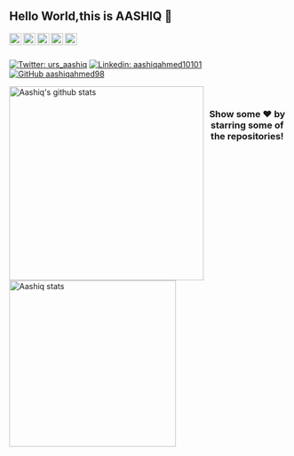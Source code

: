 ## Hello World,this is AASHIQ 👋

<a href="https://twitter.com/urs_aashiq">
  <img align="left" alt="Aashiq's Twitter" width="22px" src="https://cdn.jsdelivr.net/npm/simple-icons@v3/icons/twitter.svg" />
</a>
<a href="https://linkedin.com/in/aashiqahmed10101">
  <img align="left" alt="Aashiq's Linkdein" width="22px" src="https://cdn.jsdelivr.net/npm/simple-icons@v3/icons/linkedin.svg" />
</a>
<a href="https://github.com/aashiqahmed98">
  <img align="left" alt="Aashiq's Github" width="22px" src="https://cdn.jsdelivr.net/npm/simple-icons@v3/icons/github.svg" />
</a>
</a>
<a href="https://instagram.com/aashiq._.ahmed/">
  <img align="left" alt="Aashiq's Instagram" width="22px" src="https://cdn.jsdelivr.net/npm/simple-icons@v3/icons/instagram.svg" />
</a>
<a href="https://www.facebook.com/aashiqahmed10101/">
  <img align="left" alt="Aashiq's Facebook" width="22px" src="https://cdn.jsdelivr.net/npm/simple-icons@v3/icons/facebook.svg" />
</a>
<br/>
<br/>

<!--
**aashiqahmed98/aashiqahmed98** is a ✨ _special_ ✨ repository because its `README.md` (this file) appears on your GitHub profile.-->


[![Twitter: urs_aashiq](https://img.shields.io/twitter/follow/urs_aashiq?style=social)](https://twitter.com/urs_aashiq)
[![Linkedin: aashiqahmed10101](https://img.shields.io/badge/-aashiqahmed10101-blue?style=flat-square&logo=Linkedin&logoColor=white&link=https://www.linkedin.com/in/aashiqahmed10101/)](https://www.linkedin.com/in/aashiqahmed10101)
[![GitHub aashiqahmed98](https://img.shields.io/github/followers/aashiqahmed98?label=follow&style=social)](https://github.com/aashiqahmed98)


<a href="https://github.com/aashiqahmed98">
  <img align="left" width="350" src="https://github-readme-stats.vercel.app/api?username=aashiqahmed98&layout=compact&show_icons=true&theme=dark" alt="Aashiq's github stats"/>
 </a>
<img align="left" width="300" src="https://github-readme-stats.vercel.app/api/top-langs/?username=aashiqahmed98&layout=compact&show_icons=true&theme=merko" alt="Aashiq stats"/>


<br/>

<div align="center">

### Show some ❤️ by starring some of the repositories!

</div>


